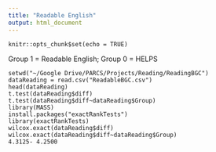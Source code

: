 ```yaml
---
title: "Readable English"
output: html_document
---
```


```{r setup, include=FALSE}
knitr::opts_chunk$set(echo = TRUE)
```
Group 1 = Readable English; Group 0 = HELPS 
```{r}
setwd("~/Google Drive/PARCS/Projects/Reading/ReadingBGC")
dataReading = read.csv("ReadableBGC.csv")
head(dataReading)
t.test(dataReading$diff)
t.test(dataReading$diff~dataReading$Group)
library(MASS)
install.packages("exactRankTests")
library(exactRankTests)
wilcox.exact(dataReading$diff)
wilcox.exact(dataReading$diff~dataReading$Group)
4.3125- 4.2500 
```

